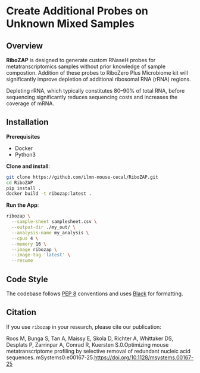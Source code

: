 # Create Additional Probes on Unknown Mixed Samples

## Overview

**RiboZAP** is designed to generate custom RNaseH probes for metatranscriptomics samples without prior knowledge of sample compostion. Addition of these probes to RiboZero Plus Microbiome kit will significantly improve depletion of additional ribosomal RNA (rRNA) regions.

Depleting rRNA, which typically constitutes 80–90% of total RNA, before sequencing significantly reduces sequencing costs and increases the coverage of mRNA.


## Installation

**Prerequisites**

- Docker
- Python3

**Clone and install**:

```bash
git clone https://github.com/ilmn-mouse-cecal/RiboZAP.git
cd RiboZAP
pip install .
docker build -t ribozap:latest .
```

**Run the App**:
```bash
ribozap \
  --sample-sheet samplesheet.csv \
  --output-dir ./my_out/ \
  --analysis-name my_analysis \
  --cpus 4 \
  --memory 16 \
  --image ribozap \
  --image-tag 'latest' \
  --resume
```


## Code Style

The codebase follows [PEP 8](https://peps.python.org/pep-0008/) conventions and uses [Black](https://github.com/psf/black) for formatting.

## Citation

If you use `ribozap` in your research, please cite our publication:

Roos M, Bunga S, Tan A, Maissy E, Skola D, Richter A, Whittaker DS, Desplats P, Zarrinpar A, Conrad R, Kuersten S.0.Optimizing mouse metatranscriptome profiling by selective removal of redundant nucleic acid sequences. mSystems0:e00167-25.https://doi.org/10.1128/msystems.00167-25